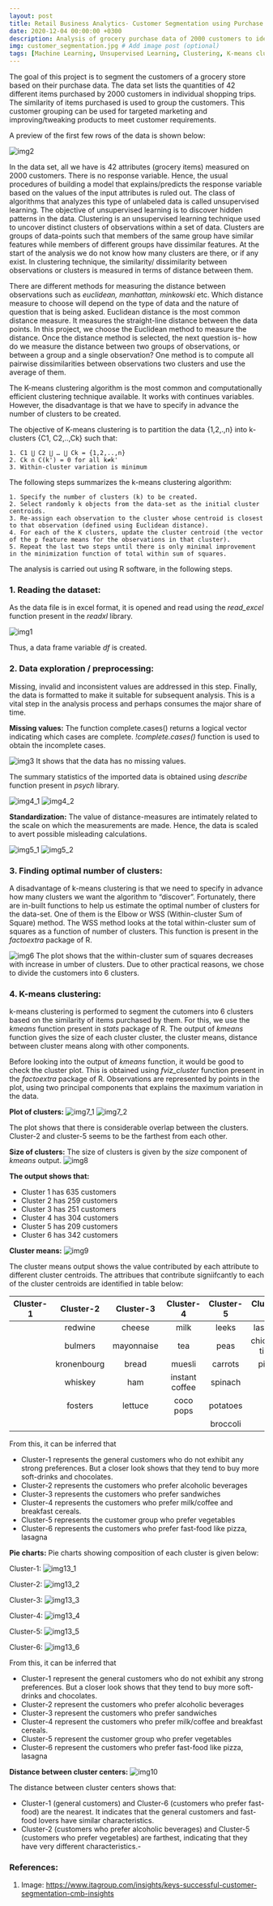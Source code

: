 ```yaml
---
layout: post
title: Retail Business Analytics- Customer Segmentation using Purchase Data
date: 2020-12-04 00:00:00 +0300
description: Analysis of grocery purchase data of 2000 customers to identify groups of customers with similar preferences
img: customer_segmentation.jpg # Add image post (optional)
tags: [Machine Learning, Unsupervised Learning, Clustering, K-means clustering] # add tag
---
```


The goal of this project is to segment the customers of a grocery store based on their purchase data. The data set lists the quantities of 42 different items purchased by 2000 customers in individual shopping trips. The similarity of items purchased is used to group the customers.  This customer grouping can be used for targeted marketing and improving/tweaking products to meet customer requirements. 

A preview of the first few rows of the data is shown below:

![img2]({{site.baseurl}}/assets/img/customer_segmentation/img2.png)

In the data set, all we have is 42 attributes (grocery items) measured on 2000 customers. There is no response variable. Hence, the usual procedures of building a model that explains/predicts the response variable based on the values of the input attributes is ruled out. The class of algorithms that analyzes this type of unlabeled data is called unsupervised learning. The objective of unsupervised learning is to discover hidden patterns in the data. Clustering is an unsupervised learning technique used to uncover distinct clusters of observations within a set of data. Clusters are groups of data-points such that members of the same group have similar features while members of different groups have dissimilar features. At the start of the analysis we do not know how many clusters are there, or if any exist. In clustering technique, the similarity/ dissimilarity between observations or clusters is measured in terms of distance between them.  

There are different methods for measuring the distance between observations such as *euclidean, manhattan, minkowski* etc. Which distance measure to choose will depend on the type of data and the nature of question that is being asked. Euclidean distance is the most common distance measure. It measures the straight-line distance between the data points. 
In this project, we choose the Euclidean method to measure the distance. Once the distance method is selected, the next question is- how do we measure the distance between two groups of observations, or between a group and a single observation? One method is to compute all pairwise dissimilarities between observations two clusters and use the average of them. 

The K-means clustering algorithm is the most common and computationally efficient clustering technique available. It works with continues variables. However, the disadvantage is that we have to specify in advance the number of clusters to be created.

The objective of K-means clustering is to partition the data {1,2,.,n} into k-clusters {C1, C2,..,Ck} such that:

	1. C1 ⋃ C2 ⋃ … ⋃ Ck = {1,2,..,n}	
	2. Ck ∩ C(k') = 0 for all k≠k'	
	3. Within-cluster variation is minimum
	
The following steps summarizes the k-means clustering algorithm:

	1. Specify the number of clusters (k) to be created. 	
	2. Select randomly k objects from the data-set as the initial cluster centroids.
	3. Re-assign each observation to the cluster whose centroid is closest to that observation (defined using Euclidean distance).
	4. For each of the K clusters, update the cluster centroid (the vector of the p feature means for the observations in that cluster).
	5. Repeat the last two steps until there is only minimal improvement in the minimization function of total within sum of squares.
	
The analysis is carried out using R software, in the following steps. 

### 1. Reading the dataset:
As the data file is in excel format, it is opened and read using the *read_excel* function present in the *readxl* library.

![img1]({{site.baseurl}}/assets/img/customer_segmentation/img1.png)

Thus, a data frame variable *df* is created. 

### 2. Data exploration / preprocessing:
Missing, invalid and inconsistent values are addressed in this step. Finally, the data is formatted to make it suitable for subsequent analysis. This is a vital step in the analysis process and perhaps consumes the major share of time. 

**Missing values:**
The function complete.cases() returns a logical vector indicating which cases are complete. *!complete.cases()* function is used to obtain the incomplete cases.

![img3]({{site.baseurl}}/assets/img/customer_segmentation/img3.png)
It shows that the data has no missing values. 

The summary statistics of the imported data is obtained using *describe* function present in *psych* library.

![img4_1]({{site.baseurl}}/assets/img/customer_segmentation/img4_1.png)
![img4_2]({{site.baseurl}}/assets/img/customer_segmentation/img4_2.png)

**Standardization:**
The value of distance-measures are intimately related to the scale on which the measurements are made. Hence, the data is scaled to avert possible misleading calculations.

![img5_1]({{site.baseurl}}/assets/img/customer_segmentation/img5_1.png)
![img5_2]({{site.baseurl}}/assets/img/customer_segmentation/img5_2.png)

### 3. Finding optimal number of clusters:
A disadvantage of k-means clustering is that we need to specify in advance how many clusters we want the algorithm to “discover”. Fortunately, there are in-built functions to help us estimate the optimal number of clusters for the data-set. One of them is the Elbow or WSS (Within-cluster Sum of Square) method.
The WSS method looks at the total within-cluster sum of squares as a function of number of clusters. This function is present in the *factoextra* package of R. 

![img6]({{site.baseurl}}/assets/img/customer_segmentation/img6.png)
The plot shows that the within-cluster sum of squares decreases with increase in umber of clusters. Due to other practical reasons, we chose to divide the customers into 6 clusters.

### 4. K-means clustering:
k-means clustering is performed to segment the cutomers into 6 clusters based on the similarity of items purchased by them. For this, we use the *kmeans* function  present in *stats* package of R. The output of *kmeans* function gives the size of each cluster cluster, the cluster means, distance between cluster means along with other components.

Before looking into the output of *kmeans* function, it would be good to check the cluster plot. This is obtained using *fviz_cluster* function present in the *factoextra* package of R. Observations are represented by points in the plot, using two principal components that explains the maximum variation in the data.

**Plot of clusters:**
![img7_1]({{site.baseurl}}/assets/img/customer_segmentation/img7_1.png)
![img7_2]({{site.baseurl}}/assets/img/customer_segmentation/img7_2.png)

The plot shows that there is considerable overlap between the clusters. Cluster-2 and cluster-5 seems to be the farthest from each other.

**Size of clusters:**
The size of clusters is given by the *size* component of *kmeans* output.
![img8]({{site.baseurl}}/assets/img/customer_segmentation/img8.png)

**The output shows that:** 
* Cluster 1 has 635 customers
* Cluster 2 has 259 customers
* Cluster 3 has 251 customers 
* Cluster 4 has 304 customers
* Cluster 5 has 209 customers
* Cluster 6 has 342 customers 

**Cluster means:**
![img9]({{site.baseurl}}/assets/img/customer_segmentation/img9.png)

The cluster means output shows the value contributed by each attribute to different cluster centroids. The attribues that contribute signiifcantly to each of the cluster centroids are identified in table below:  

|Cluster-1|Cluster-2|Cluster-3|Cluster-4|Cluster-5|Cluster-6|
|:---:|:---:|:---:|:---:|:---:|:---:|
||redwine|cheese|milk|leeks|lasagna|
||bulmers|mayonnaise|tea|peas|chicken-tikka|
||kronenbourg|bread|muesli|carrots|pizza|
||whiskey|ham|instant coffee|spinach||
||fosters|lettuce|coco pops|potatoes||
|||||broccoli||

From this, it can be inferred that
* Cluster-1 represents the general customers who do not exhibit any strong preferences. But a closer look shows that they tend to buy more soft-drinks and chocolates. 
* Cluster-2  represents the customers who prefer alcoholic beverages
* Cluster-3  represents the customers who prefer sandwiches
* Cluster-4 represents the customers who prefer milk/coffee and breakfast cereals. 
* Cluster-5 represents the customer group who prefer vegetables
* Cluster-6 represents the customers who prefer fast-food like pizza, lasagna

**Pie charts:** 
Pie charts showing composition of each cluster is given below:

Cluster-1:
![img13_1]({{site.baseurl}}/assets/img/customer_segmentation/img13_1.png)

Cluster-2:
![img13_2]({{site.baseurl}}/assets/img/customer_segmentation/img13_2.png)

Cluster-3:
![img13_3]({{site.baseurl}}/assets/img/customer_segmentation/img13_3.png)

Cluster-4:
![img13_4]({{site.baseurl}}/assets/img/customer_segmentation/img13_4.png)

Cluster-5:
![img13_5]({{site.baseurl}}/assets/img/customer_segmentation/img13_5.png)

Cluster-6:
![img13_6]({{site.baseurl}}/assets/img/customer_segmentation/img13_6.png)

From this, it can be inferred that

* Cluster-1 represent the general customers who do not exhibit any strong preferences. But a closer look shows that they tend to buy more soft-drinks and chocolates. 
* Cluster-2  represent the customers who prefer alcoholic beverages
* Cluster-3  represent the customers who prefer sandwiches
* Cluster-4 represent the customers who prefer milk/coffee and breakfast cereals. 
* Cluster-5 represent the customer group who prefer vegetables
* Cluster-6 represent the customers who prefer fast-food like pizza, lasagna

**Distance between cluster centers:**
![img10]({{site.baseurl}}/assets/img/customer_segmentation/img10.png)

The distance between cluster centers shows that:
* Cluster-1 (general customers) and Cluster-6 (customers who prefer fast-food) are the nearest. It indicates that the general customers and fast-food lovers have similar characteristics. 
* Cluster-2 (customers who prefer alcoholic beverages) and Cluster-5 (customers who prefer vegetables) are farthest, indicating that they have very different characteristics.-

### References:

1. Image: https://www.itagroup.com/insights/keys-successful-customer-segmentation-cmb-insights

